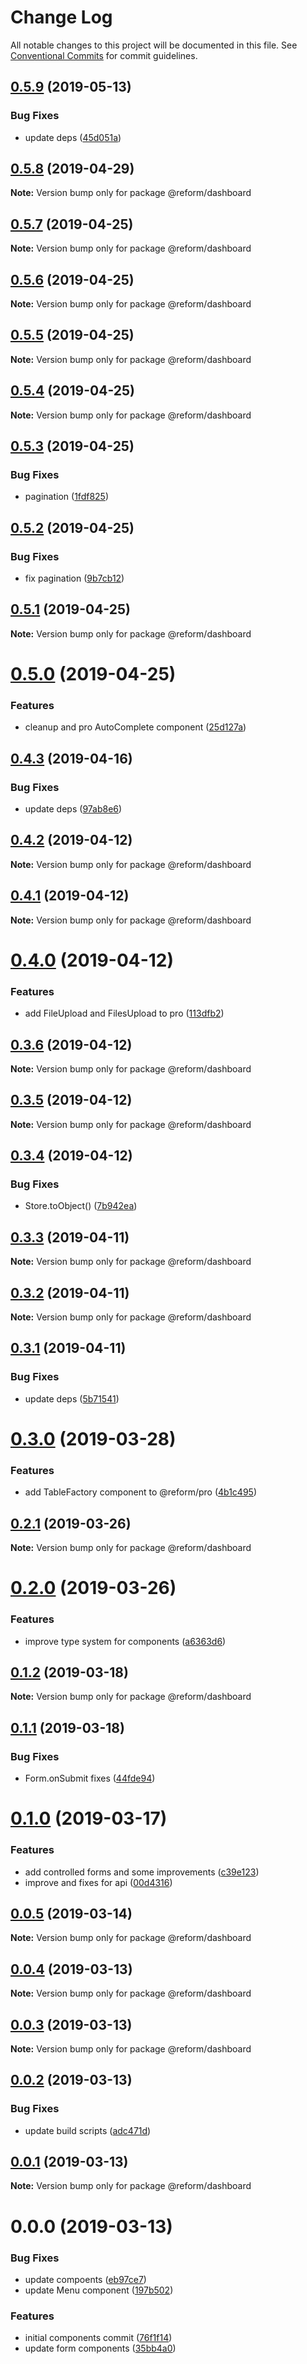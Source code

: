 # Change Log

All notable changes to this project will be documented in this file.
See [Conventional Commits](https://conventionalcommits.org) for commit guidelines.

## [0.5.9](https://github.com/izatop/reform/compare/@reform/dashboard@0.5.8...@reform/dashboard@0.5.9) (2019-05-13)


### Bug Fixes

* update deps ([45d051a](https://github.com/izatop/reform/commit/45d051a))





## [0.5.8](https://github.com/izatop/reform/compare/@reform/dashboard@0.5.7...@reform/dashboard@0.5.8) (2019-04-29)

**Note:** Version bump only for package @reform/dashboard





## [0.5.7](https://github.com/izatop/reform/compare/@reform/dashboard@0.5.6...@reform/dashboard@0.5.7) (2019-04-25)

**Note:** Version bump only for package @reform/dashboard





## [0.5.6](https://github.com/izatop/reform/compare/@reform/dashboard@0.5.5...@reform/dashboard@0.5.6) (2019-04-25)

**Note:** Version bump only for package @reform/dashboard





## [0.5.5](https://github.com/izatop/reform/compare/@reform/dashboard@0.5.4...@reform/dashboard@0.5.5) (2019-04-25)

**Note:** Version bump only for package @reform/dashboard





## [0.5.4](https://github.com/izatop/reform/compare/@reform/dashboard@0.5.3...@reform/dashboard@0.5.4) (2019-04-25)

**Note:** Version bump only for package @reform/dashboard





## [0.5.3](https://github.com/izatop/reform/compare/@reform/dashboard@0.5.2...@reform/dashboard@0.5.3) (2019-04-25)


### Bug Fixes

* pagination ([1fdf825](https://github.com/izatop/reform/commit/1fdf825))





## [0.5.2](https://github.com/izatop/reform/compare/@reform/dashboard@0.5.1...@reform/dashboard@0.5.2) (2019-04-25)


### Bug Fixes

* fix pagination ([9b7cb12](https://github.com/izatop/reform/commit/9b7cb12))





## [0.5.1](https://github.com/izatop/reform/compare/@reform/dashboard@0.5.0...@reform/dashboard@0.5.1) (2019-04-25)

**Note:** Version bump only for package @reform/dashboard





# [0.5.0](https://github.com/izatop/reform/compare/@reform/dashboard@0.4.3...@reform/dashboard@0.5.0) (2019-04-25)


### Features

* cleanup and pro AutoComplete component ([25d127a](https://github.com/izatop/reform/commit/25d127a))





## [0.4.3](https://github.com/izatop/reform/compare/@reform/dashboard@0.4.2...@reform/dashboard@0.4.3) (2019-04-16)


### Bug Fixes

* update deps ([97ab8e6](https://github.com/izatop/reform/commit/97ab8e6))





## [0.4.2](https://github.com/izatop/reform/compare/@reform/dashboard@0.4.1...@reform/dashboard@0.4.2) (2019-04-12)

**Note:** Version bump only for package @reform/dashboard





## [0.4.1](https://github.com/izatop/reform/compare/@reform/dashboard@0.4.0...@reform/dashboard@0.4.1) (2019-04-12)

**Note:** Version bump only for package @reform/dashboard





# [0.4.0](https://github.com/izatop/reform/compare/@reform/dashboard@0.3.6...@reform/dashboard@0.4.0) (2019-04-12)


### Features

* add FileUpload and FilesUpload to pro ([113dfb2](https://github.com/izatop/reform/commit/113dfb2))





## [0.3.6](https://github.com/izatop/reform/compare/@reform/dashboard@0.3.5...@reform/dashboard@0.3.6) (2019-04-12)

**Note:** Version bump only for package @reform/dashboard





## [0.3.5](https://github.com/izatop/reform/compare/@reform/dashboard@0.3.4...@reform/dashboard@0.3.5) (2019-04-12)

**Note:** Version bump only for package @reform/dashboard





## [0.3.4](https://github.com/izatop/reform/compare/@reform/dashboard@0.3.3...@reform/dashboard@0.3.4) (2019-04-12)


### Bug Fixes

* Store.toObject() ([7b942ea](https://github.com/izatop/reform/commit/7b942ea))





## [0.3.3](https://github.com/izatop/reform/compare/@reform/dashboard@0.3.2...@reform/dashboard@0.3.3) (2019-04-11)

**Note:** Version bump only for package @reform/dashboard





## [0.3.2](https://github.com/izatop/reform/compare/@reform/dashboard@0.3.1...@reform/dashboard@0.3.2) (2019-04-11)

**Note:** Version bump only for package @reform/dashboard





## [0.3.1](https://github.com/izatop/reform/compare/@reform/dashboard@0.3.0...@reform/dashboard@0.3.1) (2019-04-11)


### Bug Fixes

* update deps ([5b71541](https://github.com/izatop/reform/commit/5b71541))





# [0.3.0](https://github.com/izatop/reform/compare/@reform/dashboard@0.2.1...@reform/dashboard@0.3.0) (2019-03-28)


### Features

* add TableFactory component to @reform/pro ([4b1c495](https://github.com/izatop/reform/commit/4b1c495))





## [0.2.1](https://github.com/izatop/reform/compare/@reform/dashboard@0.2.0...@reform/dashboard@0.2.1) (2019-03-26)

**Note:** Version bump only for package @reform/dashboard





# [0.2.0](https://github.com/izatop/reform/compare/@reform/dashboard@0.1.2...@reform/dashboard@0.2.0) (2019-03-26)


### Features

* improve type system for components ([a6363d6](https://github.com/izatop/reform/commit/a6363d6))





## [0.1.2](https://github.com/izatop/reform/compare/@reform/dashboard@0.1.1...@reform/dashboard@0.1.2) (2019-03-18)

**Note:** Version bump only for package @reform/dashboard





## [0.1.1](https://github.com/izatop/reform/compare/@reform/dashboard@0.1.0...@reform/dashboard@0.1.1) (2019-03-18)


### Bug Fixes

* Form.onSubmit fixes ([44fde94](https://github.com/izatop/reform/commit/44fde94))





# [0.1.0](https://github.com/izatop/reform/compare/@reform/dashboard@0.0.5...@reform/dashboard@0.1.0) (2019-03-17)


### Features

* add controlled forms and some improvements ([c39e123](https://github.com/izatop/reform/commit/c39e123))
* improve and fixes for api ([00d4316](https://github.com/izatop/reform/commit/00d4316))





## [0.0.5](https://github.com/izatop/reform/compare/@reform/dashboard@0.0.4...@reform/dashboard@0.0.5) (2019-03-14)

**Note:** Version bump only for package @reform/dashboard





## [0.0.4](https://github.com/izatop/reform/compare/@reform/dashboard@0.0.3...@reform/dashboard@0.0.4) (2019-03-13)

**Note:** Version bump only for package @reform/dashboard





## [0.0.3](https://github.com/izatop/reform/compare/@reform/dashboard@0.0.2...@reform/dashboard@0.0.3) (2019-03-13)

**Note:** Version bump only for package @reform/dashboard





## [0.0.2](https://github.com/izatop/reform/compare/@reform/dashboard@0.0.1...@reform/dashboard@0.0.2) (2019-03-13)


### Bug Fixes

* update build scripts ([adc471d](https://github.com/izatop/reform/commit/adc471d))





## [0.0.1](https://github.com/izatop/reform/compare/@reform/dashboard@0.0.0...@reform/dashboard@0.0.1) (2019-03-13)

**Note:** Version bump only for package @reform/dashboard





# 0.0.0 (2019-03-13)


### Bug Fixes

* update compoents ([eb97ce7](https://github.com/izatop/reform/commit/eb97ce7))
* update Menu component ([197b502](https://github.com/izatop/reform/commit/197b502))


### Features

* initial components commit ([76f1f14](https://github.com/izatop/reform/commit/76f1f14))
* update form components ([35bb4a0](https://github.com/izatop/reform/commit/35bb4a0))
